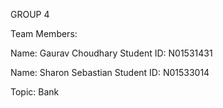 GROUP 4

Team Members:

Name: Gaurav Choudhary
Student ID: N01531431

Name: Sharon Sebastian
Student ID: N01533014

Topic: Bank
